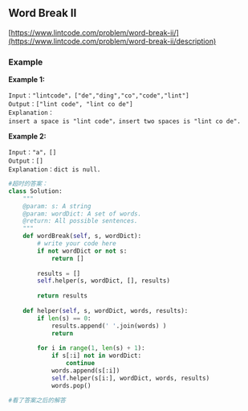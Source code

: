 ## Word Break II

[https://www.lintcode.com/problem/word-break-ii/](https://www.lintcode.com/problem/word-break-ii/description)

### Example

**Example 1:**

```
Input："lintcode"，["de","ding","co","code","lint"]
Output：["lint code", "lint co de"]
Explanation：
insert a space is "lint code"，insert two spaces is "lint co de".

```

**Example 2:**

```
Input："a"，[]
Output：[]
Explanation：dict is null.
```





```py
#超时的答案：
class Solution:
    """
    @param: s: A string
    @param: wordDict: A set of words.
    @return: All possible sentences.
    """
    def wordBreak(self, s, wordDict):
        # write your code here
        if not wordDict or not s:
            return []
        
        results = []
        self.helper(s, wordDict, [], results)
        
        return results
    
    def helper(self, s, wordDict, words, results):
        if len(s) == 0:
            results.append(' '.join(words) ) 
            return 
        
        for i in range(1, len(s) + 1):
            if s[:i] not in wordDict:
                continue
            words.append(s[:i])
            self.helper(s[i:], wordDict, words, results)
            words.pop()

```


```py
#看了答案之后的解答

```



```py


```






